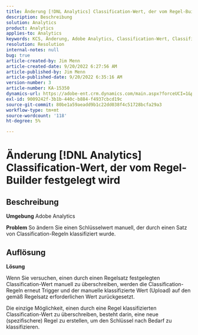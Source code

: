 ```yaml
---
title: Änderung [!DNL Analytics] Classification-Wert, der vom Regel-Builder festgelegt wird
description: Beschreibung
solution: Analytics
product: Analytics
applies-to: Analytics
keywords: KCS, Änderung, Adobe Analytics, Classification-Wert, Classification Rule Builder, manueller Classification-Datei-Upload
resolution: Resolution
internal-notes: null
bug: true
article-created-by: Jim Menn
article-created-date: 9/20/2022 6:27:56 AM
article-published-by: Jim Menn
article-published-date: 9/20/2022 6:35:16 AM
version-number: 3
article-number: KA-15350
dynamics-url: https://adobe-ent.crm.dynamics.com/main.aspx?forceUCI=1&pagetype=entityrecord&etn=knowledgearticle&id=9752335a-ad38-ed11-9db1-0022480866ad
exl-id: 9009242f-3b1b-440c-b884-f4937cbcd19c
source-git-commit: 80be1a59aeadd9b1c22dd038f4c51728bcfa29a3
workflow-type: tm+mt
source-wordcount: '118'
ht-degree: 5%

---
```


# Änderung [!DNL Analytics] Classification-Wert, der vom Regel-Builder festgelegt wird

## Beschreibung


<b>Umgebung</b>
Adobe Analytics

<b>Problem</b>
So ändern Sie einen Schlüsselwert manuell, der durch einen Satz von Classification-Regeln klassifiziert wurde.


## Auflösung


<b>Lösung</b>

Wenn Sie versuchen, einen durch einen Regelsatz festgelegten Classification-Wert manuell zu überschreiben, werden die Classification-Regeln erneut Trigger und der manuelle klassifizierte Wert (Upload) auf den gemäß Regelsatz erforderlichen Wert zurückgesetzt.

Die einzige Möglichkeit, einen durch eine Regel klassifizierten Classification-Wert zu überschreiben, besteht darin, eine neue (spezifischere) Regel zu erstellen, um den Schlüssel nach Bedarf zu klassifizieren.
